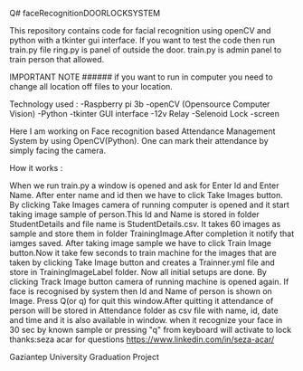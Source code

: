 Q# faceRecognitionDOORLOCKSYSTEM

This repository contains code for facial recognition using openCV and python with a tkinter gui interface. If you want to test the code then run train.py file
ring.py is panel of outside the door. 
train.py is admin panel to train person that allowed.

IMPORTANT NOTE ######
if you want to run in computer you need to change all location off files to your location.


Technology used :
-Raspberry pi 3b
-openCV (Opensource Computer Vision)
-Python
-tkinter GUI interface
-12v Relay
-Selenoid Lock
-screen 

Here I am working on Face recognition based Attendance Management System by using OpenCV(Python). One can mark their attendance by simply facing the camera. 

How it works :

When we run train.py a window is opened and ask for Enter Id and Enter Name. After enter name and id then we have to click Take Images button. By clicking Take Images camera of running computer is opened and it start taking image sample of person.This Id and Name is stored in folder StudentDetails and file name is StudentDetails.csv. It takes 60 images as sample and store them in folder TrainingImage.After completion it notify that iamges saved.
After taking image sample we have to click Train Image button.Now it take few seconds to train machine for the images that are taken by clicking Take Image button and creates a Trainner.yml file and store in TrainingImageLabel folder.
Now all initial setups are done. By clicking Track Image button camera of running machine is opened again. If face is recognised by system then Id and Name of person is shown on Image. Press Q(or q) for quit this window.After quitting it attendance of person will be stored in Attendance folder as csv file with name, id, date and time and it is also available in window.
when it recognize your face in 30 sec by known sample or pressing "q" from keyboard will activate to lock 
thanks:seza acar
for questions
https://www.linkedin.com/in/seza-acar/

Gaziantep University 
Graduation Project 

